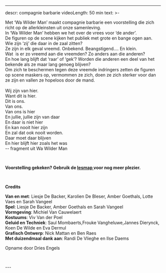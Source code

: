 
---
descr: compagnie barbarie 
videoLength: 50 min
text: >-
  <p>Met ‘Wa Wilder Man’ maakt compagnie barbarie een voorstelling die zich richt op de allerkleinsten uit onze samenleving. <br>In ‘Wa Wilder Man’ hebben we het over de vrees voor ‘de ander’.<br>De figuren op de scene kijken het publiek met grote en bange ogen aan.<br>Wie zijn ‘zij’ die daar in de zaal zitten?<br>Ze zijn in elk geval vreemd. Onbekend. Beangstigend.... En klein.<br>Wat &nbsp;is er zo vreemd aan die vreemden? Zo anders aan die anderen?<br>En hoe lang blijft dat ‘raar’ of ‘gek’? Worden die anderen een deel van het bekende als ze maar lang genoeg blijven?<br>Om zich te beschermen tegen deze vreemde indringers zetten de figuren op scene maskers op, vermommen ze zich, doen ze zich sterker voor dan ze zijn en vallen ze hopeloos door de mand.<br><br>Wij zijn van hier.<br>Want dit is hier.<br>Dit is ons.<br>Van ons.<br>Van ons is hier<br>En jullie, jullie zijn van daar<br>En daar is niet hier<br>En kan nooit hier zijn<br>En zal dat ook nooit worden.<br>Daar moet daar blijven<br>En hier blijft hier zoals het was<br>-- fragment uit Wa Wilder Man</p><p>‍</p><p><strong>Voorstelling gekeken? Gebruik de </strong><a href="http://scholen.schouwburgkortrijk.be/files/documents/filename/2017-05-22-165506/lesmap-Wa-Wilder-Man.pdf" target="_blank"><strong>lesmap </strong></a><strong>voor nog meer plezier.</strong></p><p>‍<br></p><p><strong>Credits</strong></p><p><strong>Van en met</strong>: Liesje De Backer, Karolien De Bleser, Amber Goethals, Lotte Vaes en Sarah Vangeel<br><strong>Spel</strong>: Liesje De Backer, Amber Goethals en Sarah Vangeel<br><strong>Vormgeving</strong>: Michiel Van Cauwelaert<br><strong>Kostuums</strong>: Viv Van der Poel<br><strong>Geluid en Techniek</strong>: Saul Mombaerts,Frouke Vangheluwe,Jannes Dierynck, Koen De Wilde en Eva Dermul<br><strong>Grafisch Ontwerp</strong>: Nick Mattan en Ben Raes<br><strong>Met duizendmaal dank aan</strong>: Randi De Vlieghe en Ilse Daems</p><p>Opname door Dries Engels</p><p>‍</p>
---
